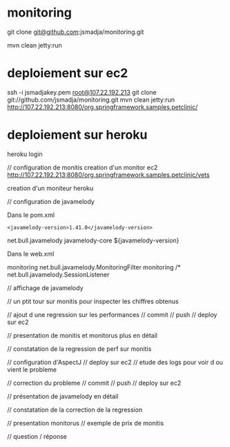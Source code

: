 monitoring
==========

git clone git@github.com:jsmadja/monitoring.git

mvn clean jetty:run

deploiement sur ec2
===================
ssh -i jsmadjakey.pem root@107.22.192.213
git clone git://github.com/jsmadja/monitoring.git
mvn clean jetty:run
http://107.22.192.213:8080/org.springframework.samples.petclinic/

deploiement sur heroku
======================
heroku login


// configuration de monitis
creation d'un monitor ec2
http://107.22.192.213:8080/org.springframework.samples.petclinic/vets

creation d'un moniteur heroku

// configuration de javamelody

Dans le pom.xml

  	<javamelody-version>1.41.0</javamelody-version>

<dependency>
  		<groupId>net.bull.javamelody</groupId>
			<artifactId>javamelody-core</artifactId>
			<version>${javamelody-version}</version>
		</dependency>

Dans le web.xml

<filter>
                <filter-name>monitoring</filter-name>
                <filter-class>net.bull.javamelody.MonitoringFilter</filter-class>
        </filter>
        <filter-mapping>
                <filter-name>monitoring</filter-name>
                <url-pattern>/*</url-pattern>
        </filter-mapping>
        <listener>
                <listener-class>net.bull.javamelody.SessionListener</listener-class>
        </listener>

// affichage de javamelody

// un ptit tour sur monitis pour inspecter les chiffres obtenus

// ajout d une regression sur les performances
// commit
// push
// deploy sur ec2

// presentation de monitis et monitorus plus en détail

// constatation de la regression de perf sur monitis

// configuration d'AspectJ
// deploy sur ec2
// etude des logs pour voir d ou vient le probleme

// correction du probleme
// commit
// push
// deploy sur ec2

// présentation de javamelody en détail

// constatation de la correction de la regression

// presentation monitorus
// exemple de prix de monitis

// question / réponse